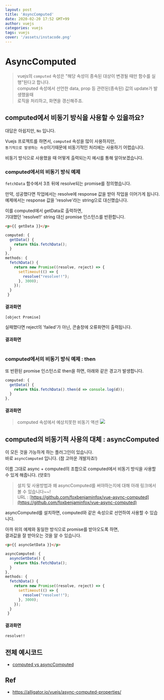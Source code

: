 ```yaml
---
layout: post
title: 'AsyncComputed'
date: 2020-02-20 17:52 GMT+99
author: vuejs
categories: vuejs
tags: vuejs
cover: '/assets/instacode.png'
---
```


# AsyncComputed

> vuejs의 `computed` 속성은 "해당 속성이 종속된 대상이 변경될 때만 함수를 실행"된다고 합니다.  
> computed 속성에서 선언한 data, prop 등 관련된(종속된) 값의 update가 발생했을때  
> 로직을 처리하고, 화면을 갱신해주죠.

## computed에서 비동기 방식을 사용할 수 있을까요?

대답은 아쉽지만, `No` 입니다.

Vuejs 프로젝트를 하면서, `computed` 속성을 많이 사용하지만,  
`동기적으로 발생하는 속성`이기때문에 비동기적인 처리에는 사용하기 어렵습니다.

비동기 방식으로 사용했을 때 어떻게 출력되는지 예시를 통해 알아보겠습니다.

### computed에서의 비동기 방식 예제

`fetchData` 함수에서 3초 뒤에 resolve되는 promise를 정의했습니다.

만약, 성공했다면 작업에서는 resolve에 response 값을 받아 작업을 이어가게 됩니다.  
예제에서는 response 값을 'resolve'라는 string으로 대신했습니다.

이를 computed에서 getData로 출력하면,  
기대했던 'resolve!!' string 대신 promise 인스턴스를 반환합니다.

```html
<p>{{ getData }}</p>
```

```javascript
computed: {
  getData() {
    return this.fetchData();
  }
},
methods: {
  fetchData() {
    return new Promise((resolve, reject) => {
      setTimeout(() => {
        resolve("resolve!!");
      }, 3000);
    });
  }
 }
```

#### 결과화면

```console
[object Promise]
```

실패했다면 reject의 'failed'가 아닌, 콘솔창에 오류화면이 출력됩니다.

#### 결과화면

<img src="https://user-images.githubusercontent.com/26196090/74915127-04304d00-5407-11ea-9dec-7e328aa52c3e.png" alt="">

### computed에서의 비동기 방식 예제 : then

또 반환된 promise 인스턴스로 then을 하면, 아래와 같은 경고가 발생합니다.

```javascript
computed: {
  getData() {
    return this.fetchData().then(d => console.log(d));
  }
},
```

#### 결과화면

> computed 속성에서 예상치못한 비동기 액션
> <image src="https://user-images.githubusercontent.com/26196090/74913143-6d15c600-5403-11ea-8460-7c75beca0c21.png" al="">

## computed의 비동기적 사용의 대체 : asyncComputed

이 모든 것을 가능하게 하는 플러그인이 있습니다.  
바로 `asyncComputed` 입니다. (참 고마운 개발자죠!)

이름 그대로 async + computed의 조합으로 computed에서 비동기 방식을 사용할 수 있게 해줍니다. (얏호!)

> 설치 및 사용방법과 왜 asyncComputed를 써야하는지에 대해 아래 링크에서 볼 수 있습니다~~!  
> URL : [https://github.com/foxbenjaminfox/vue-async-computed](https://github.com/foxbenjaminfox/vue-async-computed)

asyncComputed를 설치하면, computed와 같은 속성으로 선언하여 사용할 수 있습니다.

아까 위의 예제와 동일한 방식으로 promise를 받아오도록 하면,  
결과값을 잘 받아오는 것을 알 수 있습니다.

```html
<p>{{ asyncGetData }}</p>
```

```javascript
asyncComputed: {
  asyncGetData() {
    return this.fetchData();
  }
},
methods: {
  fetchData() {
    return new Promise((resolve, reject) => {
      setTimeout(() => {
        resolve("resolve!!");
      }, 3000);
    });
  }
 }
```

#### 결과화면

```console
resolve!!
```

## 전체 예시코드

- [computed vs asyncComputed](https://codesandbox.io/s/computed-vs-asynccomputed-t3orr?fontsize=14&hidenavigation=1&theme=dark)

## Ref

- https://alligator.io/vuejs/async-computed-properties/
